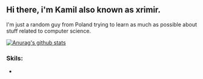 ## Hi there, i'm Kamil also known as xrimir.

I'm just a random guy from Poland trying to learn as much as possible about stuff related to computer science.

[![Anurag's github stats](https://github-readme-stats.vercel.app/api?username=xrimir)](https://github.com/anuraghazra/github-readme-stats/api?username=xrimir&show_icons=true&theme=radical)
### Skils:
*
